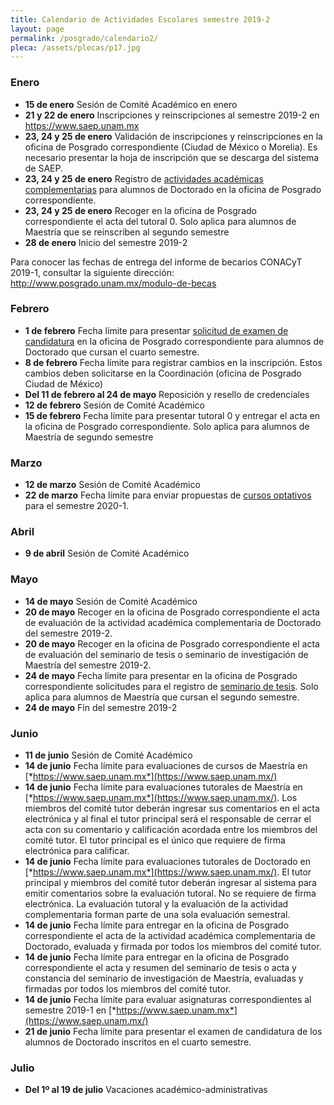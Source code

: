 ```yaml
---
title: Calendario de Actividades Escolares semestre 2019-2
layout: page
permalink: /posgrado/calendario2/
pleca: /assets/plecas/p17.jpg
---
```




### Enero

 - **15 de enero**  Sesión de Comité Académico en enero
 - **21 y 22 de enero**  Inscripciones y reinscripciones al semestre 2019-2 en <https://www.saep.unam.mx>
 - **23, 24 y 25 de enero**  Validación de inscripciones y reinscripciones en la oficina de Posgrado correspondiente (Ciudad de México o Morelia). Es necesario presentar la hoja de inscripción que se descarga del sistema de SAEP.
 - **23, 24 y 25 de enero**  Registro de [actividades académicas complementarias](/doctorado/actividades) para alumnos de Doctorado en la oficina de Posgrado correspondiente.
 - **23, 24 y 25 de enero**  Recoger en la oficina de Posgrado correspondiente el acta del tutoral 0. Solo aplica para alumnos de Maestría que se reinscriben al segundo semestre
 - **28 de enero**  Inicio del semestre 2019-2


Para conocer las fechas de entrega del informe de becarios CONACyT 2019-1, consultar la siguiente dirección: <http://www.posgrado.unam.mx/modulo-de-becas>


### Febrero

 - **1 de febrero** Fecha límite para presentar [solicitud de examen de candidatura](/doctorado/candidatura) en la oficina de Posgrado correspondiente para alumnos de Doctorado que cursan el cuarto semestre.
 - **8 de febrero** Fecha límite para registrar cambios en la inscripción. Estos cambios deben solicitarse en la Coordinación (oficina de Posgrado Ciudad de México)
 - **Del 11 de febrero al 24 de mayo** Reposición y resello de credenciales
 - **12 de febrero** Sesión de Comité Académico
 - **15 de febrero** Fecha límite para presentar tutoral 0 y entregar el acta en la oficina de Posgrado correspondiente. Solo aplica para alumnos de Maestría de segundo semestre

### Marzo

 - **12 de marzo** Sesión de Comité Académico
 - **22 de marzo** Fecha límite para enviar propuestas de [cursos optativos](/academicos/convocatoria_cursos) para el semestre 2020-1.

### Abril

 - **9 de abril** Sesión de Comité Académico

### Mayo

 - **14 de mayo** Sesión de Comité Académico
 - **20 de mayo** Recoger en la oficina de Posgrado correspondiente el acta de evaluación de la actividad académica complementaria de Doctorado del semestre 2019-2.
 - **20 de mayo** Recoger en la oficina de Posgrado correspondiente el acta de evaluación del seminario de tesis o seminario de investigación de Maestría del semestre 2019-2.
 - **24 de mayo** Fecha límite para presentar en la oficina de Posgrado correspondiente solicitudes para el registro de [seminario de tesis](/maestria/seminario_tesis). Solo aplica para alumnos de Maestría que cursan el segundo semestre.
 - **24 de mayo** Fin del semestre 2019-2

### Junio

 - **11 de junio** Sesión de Comité Académico
 - **14 de junio** Fecha límite para evaluaciones de cursos de Maestría en [*https://www.saep.unam.mx*](https://www.saep.unam.mx/)
 - **14 de junio** Fecha límite para evaluaciones tutorales de Maestría en [*https://www.saep.unam.mx*](https://www.saep.unam.mx/). Los miembros del comité tutor deberán ingresar sus comentarios en el acta electrónica y al final el tutor principal será el responsable de cerrar el acta con su comentario y calificación acordada entre los miembros del comité tutor. El tutor principal es el único que requiere de firma electrónica para calificar.
 - **14 de junio** Fecha límite para evaluaciones tutorales de Doctorado en [*https://www.saep.unam.mx*](https://www.saep.unam.mx/). El tutor principal y miembros del comité tutor deberán ingresar al sistema para emitir comentarios sobre la evaluación tutoral. No se requiere de firma electrónica. La evaluación tutoral y la evaluación de la actividad complementaria forman parte de una sola evaluación semestral.
 - **14 de junio** Fecha límite para entregar en la oficina de Posgrado correspondiente el acta de la actividad académica complementaria de Doctorado, evaluada y firmada por todos los miembros del comité tutor.
 - **14 de junio** Fecha límite para entregar en la oficina de Posgrado correspondiente el acta y resumen del seminario de tesis o acta y constancia del seminario de investigación de Maestría, evaluadas y firmadas por todos los miembros del comité tutor.
 - **14 de junio** Fecha límite para evaluar asignaturas correspondientes al semestre 2019-1 en [*https://www.saep.unam.mx*](https://www.saep.unam.mx/)
 - **21 de junio** Fecha límite para presentar el examen de candidatura de los alumnos de Doctorado inscritos en el cuarto semestre.

### Julio

 - **Del 1º al 19 de julio** Vacaciones académico-administrativas
